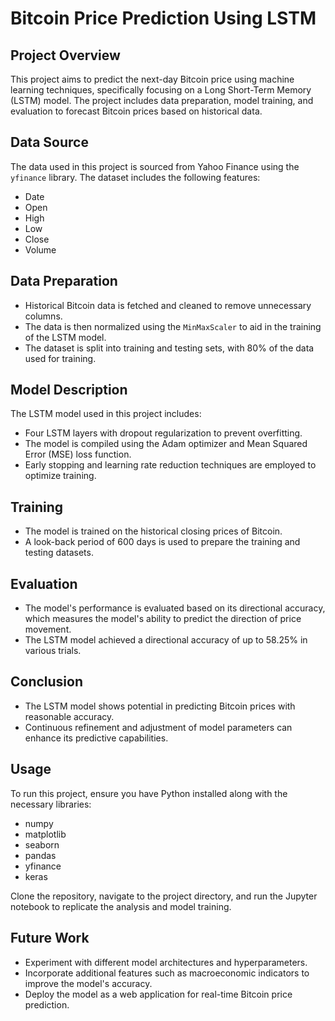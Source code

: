 # Bitcoin Price Prediction Using LSTM

## Project Overview
This project aims to predict the next-day Bitcoin price using machine learning techniques, specifically focusing on a Long Short-Term Memory (LSTM) model. The project includes data preparation, model training, and evaluation to forecast Bitcoin prices based on historical data.

## Data Source
The data used in this project is sourced from Yahoo Finance using the `yfinance` library. The dataset includes the following features:
- Date
- Open
- High
- Low
- Close
- Volume

## Data Preparation
- Historical Bitcoin data is fetched and cleaned to remove unnecessary columns.
- The data is then normalized using the `MinMaxScaler` to aid in the training of the LSTM model.
- The dataset is split into training and testing sets, with 80% of the data used for training.

## Model Description
The LSTM model used in this project includes:
- Four LSTM layers with dropout regularization to prevent overfitting.
- The model is compiled using the Adam optimizer and Mean Squared Error (MSE) loss function.
- Early stopping and learning rate reduction techniques are employed to optimize training.

## Training
- The model is trained on the historical closing prices of Bitcoin.
- A look-back period of 600 days is used to prepare the training and testing datasets.

## Evaluation
- The model's performance is evaluated based on its directional accuracy, which measures the model's ability to predict the direction of price movement.
- The LSTM model achieved a directional accuracy of up to 58.25% in various trials.

## Conclusion
- The LSTM model shows potential in predicting Bitcoin prices with reasonable accuracy.
- Continuous refinement and adjustment of model parameters can enhance its predictive capabilities.

## Usage
To run this project, ensure you have Python installed along with the necessary libraries:
- numpy
- matplotlib
- seaborn
- pandas
- yfinance
- keras

Clone the repository, navigate to the project directory, and run the Jupyter notebook to replicate the analysis and model training.

## Future Work
- Experiment with different model architectures and hyperparameters.
- Incorporate additional features such as macroeconomic indicators to improve the model's accuracy.
- Deploy the model as a web application for real-time Bitcoin price prediction.
